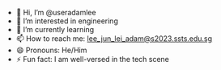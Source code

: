 - 👋 Hi, I’m @useradamlee
- 👀 I’m interested in engineering
- 🌱 I’m currently learning 
- 📫 How to reach me: lee_jun_lei_adam@s2023.ssts.edu.sg
- 😄 Pronouns: He/Him
- ⚡ Fun fact: I am well-versed in the tech scene

<!---
useradamlee/useradamlee is a ✨ special ✨ repository because its `README.md` (this file) appears on your GitHub profile.
You can click the Preview link to take a look at your changes.
--->
